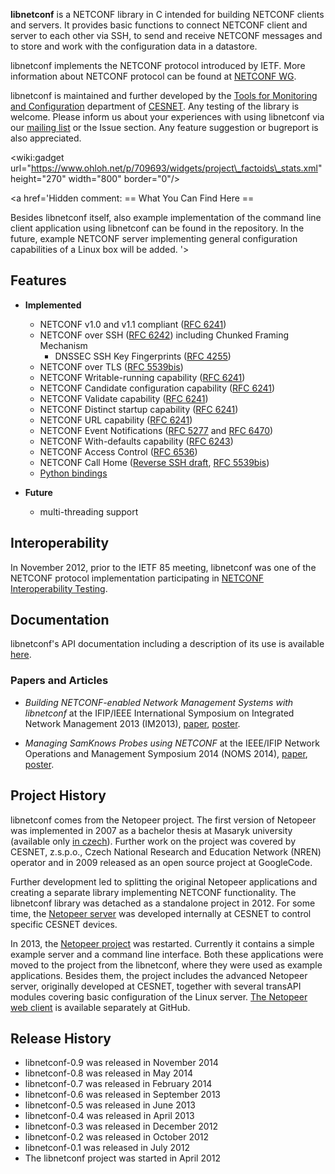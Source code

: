 **libnetconf** is a NETCONF library in C intended for building NETCONF clients and servers. It provides basic functions to connect NETCONF client and server to each other via SSH, to send and receive NETCONF messages and to store and work with the configuration data in a datastore.

libnetconf implements the NETCONF protocol introduced by IETF. More information about NETCONF protocol can be found at [NETCONF WG](http://trac.tools.ietf.org/wg/netconf/trac/wiki).

libnetconf is maintained and further developed by the [Tools for Monitoring and Configuration](https://www.liberouter.org/) department of [CESNET](http://www.ces.net/). Any testing of the library is welcome. Please inform us about your experiences with using libnetconf via our [mailing list](https://groups.google.com/forum/#!forum/libnetconf) or the Issue section. Any feature suggestion or bugreport is also appreciated.

&lt;wiki:gadget url="https://www.ohloh.net/p/709693/widgets/project\_factoids\_stats.xml" height="270" width="800" border="0"/&gt;

<a href='Hidden comment: 
== What You Can Find Here ==

Besides libnetconf itself, also example implementation of the command line client application using libnetconf can be found in the repository. In the future, example NETCONF server implementing general configuration capabilities of a Linux box will be added.
'></a>

## Features ##

  * **Implemented**
    * NETCONF v1.0 and v1.1 compliant ([RFC 6241](http://tools.ietf.org/html/rfc6241))
    * NETCONF over SSH ([RFC 6242](http://tools.ietf.org/html/rfc6242)) including Chunked Framing Mechanism
      * DNSSEC SSH Key Fingerprints ([RFC 4255](http://tools.ietf.org/html/rfc4255))
    * NETCONF over TLS ([RFC 5539bis](http://tools.ietf.org/html/draft-ietf-netconf-rfc5539bis-05))
    * NETCONF Writable-running capability ([RFC 6241](http://tools.ietf.org/html/rfc6241))
    * NETCONF Candidate configuration capability ([RFC 6241](http://tools.ietf.org/html/rfc6241))
    * NETCONF Validate capability ([RFC 6241](http://tools.ietf.org/html/rfc6241))
    * NETCONF Distinct startup capability ([RFC 6241](http://tools.ietf.org/html/rfc6241))
    * NETCONF URL capability ([RFC 6241](http://tools.ietf.org/html/rfc6241))
    * NETCONF Event Notifications ([RFC 5277](http://tools.ietf.org/html/rfc5277) and [RFC 6470](http://tools.ietf.org/html/rfc6470))
    * NETCONF With-defaults capability ([RFC 6243](http://tools.ietf.org/html/rfc6243))
    * NETCONF Access Control ([RFC 6536](http://tools.ietf.org/html/rfc6536))
    * NETCONF Call Home ([Reverse SSH draft](http://tools.ietf.org/html/draft-ietf-netconf-reverse-ssh-05), [RFC 5539bis](http://tools.ietf.org/html/draft-ietf-netconf-rfc5539bis-05))
    * [Python bindings](http://libnetconf.googlecode.com/git/doc/python/html/index.html)

  * **Future**
    * multi-threading support

## Interoperability ##

In November 2012, prior to the IETF 85 meeting, libnetconf was one of the NETCONF protocol implementation participating in [NETCONF Interoperability Testing](http://www.internetsociety.org/articles/successful-netconf-interoperability-testing-announced-ietf-85).

## Documentation ##

libnetconf's API documentation including a description of its use is available [here](http://libnetconf.googlecode.com/git/doc/doxygen/html/index.html).

### Papers and Articles ###

  * _Building NETCONF-enabled Network Management Systems with libnetconf_ at the IFIP/IEEE International Symposium on Integrated Network Management 2013 (IM2013), [paper](http://wiki.libnetconf.googlecode.com/git/papers/im2013/paper.pdf), [poster](http://wiki.libnetconf.googlecode.com/git/papers/im2013/poster.pdf).

  * _Managing SamKnows Probes using NETCONF_ at the IEEE/IFIP Network Operations and Management Symposium 2014 (NOMS 2014), [paper](http://wiki.libnetconf.googlecode.com/git/papers/noms2014/paper.pdf), [poster](http://wiki.libnetconf.googlecode.com/git/papers/noms2014/poster.pdf).

## Project History ##

libnetconf comes from the Netopeer project. The first version of Netopeer was implemented in 2007 as a bachelor thesis at Masaryk university (available only [in czech](http://is.muni.cz/th/98863/fi_b/)). Further work on the project was covered by CESNET, z.s.p.o., Czech National Research and Education Network (NREN) operator and in 2009 released as an open source project at GoogleCode.

Further development led to splitting the original Netopeer applications and creating a separate library implementing NETCONF functionality. The libnetconf library was detached as a standalone project in 2012. For some time, the [Netopeer server](https://www.liberouter.org/?page_id=827) was developed internally at CESNET to control specific CESNET devices.

In 2013, the [Netopeer project](http://code.google.com/p/netopeer/) was restarted. Currently it contains a simple example server and a command line interface. Both these applications were moved to the project from the libnetconf, where they were used as example applications. Besides them, the project includes the advanced Netopeer server, originally developed at CESNET, together with several transAPI modules covering basic configuration of the Linux server. [The Netopeer web client](https://github.com/CESNET/Netopeer-GUI) is available separately at GitHub.


## Release History ##

  * libnetconf-0.9 was released in November 2014
  * libnetconf-0.8 was released in May 2014
  * libnetconf-0.7 was released in February 2014
  * libnetconf-0.6 was released in September 2013
  * libnetconf-0.5 was released in June 2013
  * libnetconf-0.4 was released in April 2013
  * libnetconf-0.3 was released in December 2012
  * libnetconf-0.2 was released in October 2012
  * libnetconf-0.1 was released in July 2012
  * The libnetconf project was started in April 2012